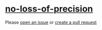 [no-loss-of-precision](https://eslint.org/docs/rules/no-loss-of-precision)
==========================================================================
Please [open an issue](https://github.com/rasenplanscher/eslint-config-rasenplanscher/issues/new)
or [create a pull request](https://github.com/rasenplanscher/eslint-config-rasenplanscher/edit/main/src/rules-configurations/eslint/no-loss-of-precision.md)
